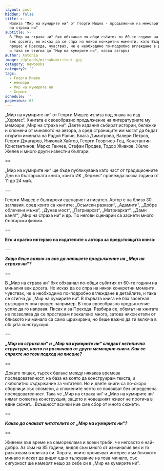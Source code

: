 ```yaml
---
layout: post
hidden: false
title: >-
  Излиза "Мир на кумирите ни" от Георги Мишев - продължение на мемоарите му "Мир
  на страха ни"
subtitle: >-
  В "Мир на страха ни" бях обхванал по-общи събития от 60-те години на миналия
  век досега, но исках да се спра на някои конкретни моменти, като Възродителния
  процес и Прехода, чувствах, че е необходимо по-подробно вглеждане в детайлите
  и така се стигна до "Мир на кумирите ни", казва авторът
author: Antonia
image: /Uploads/mirnakumiriteni.jpg
category: newbooks
category2: ''
tags:
  - Георги Мишев
  - мемоари
  - Мир на кумирите ни
  - Хермес
schedule: ''
pageviews: 63
---
```

„Мир на кумирите ни“ от Георги Мишев излиза под знака на изд. „Хермес“. Книгата е своеобразно продължение на литературните му мемоари „Мир на страха ни“. Двете издания събират истории, бележки и спомени от миналото на автора, а сред страниците им могат да бъдат открити имената на Радой Ралин, Блага Димитрова, Валери Петров, Георги Джагаров, Николай Хайтов, Георги Георгиев-Гец, Константин Константинов, Марко Ганчев, Стефан Продев, Тодор Живков, Желю Желев и много други известни българи. 

\==

„Мир на кумирите ни“ ще бъде публикувана като част от традиционните Дни на българската книга, които ИК „Хермес“ провежда всяка година от 11 до 24 май.

\==

Георги Мишев е български сценарист и писател. Автор е на близо 30 заглавия, сред които са книгите: „Осъмски разкази“, „Адамити“, „Добре облечени мъже“, „Дунав мост“, „Патриархат“, „Матриархат“, „Дами канят“, „Мир на страха ни“ и др. По негови сценарии са заснети много български филми.

\==

**Ето и кратко интервю на издателите с автора за предстоящата книга:**

\==

_**Защо беше важно за вас да напишете продължение на „Мир на страха ни“?**_

\==

В „Мир на страха ни“ бях обхванал по-общи събития от 60-те години на миналия век досега. Но исках да се спра на някои конкретни моменти, чувствах, че е необходимо по-подробно вглеждане в детайлите, и така се стигна до „Мир на кумирите ни“. В първата книга не бях засегнал възродителния процес например. В това своеобразно продължение успях да го направя. Писах и за Прехода. Разбира се, обемът на книгата не позволява да се простирам прекалено много, затова някои етапи от близкото ни минало са само щрихирани, но беше важно да ги включа в общата конструкция.

\==

_**„Мир на страха ни“ и „Мир на кумирите ни“ следват нетипична структура, която ги различава от други мемоарни книги. Как се спряхте на този подход на писане?**_

\==

Докато пишех, търсех баланс между някаква времева последователност, на база на която да конструирам текста, и любопитно съдържание за читателя. Но и двете книги са по-скоро сборници със спомени, а спомените често се появяват без определена последователност. Така че „Мир на страха ни“ и „Мир на кумирите ни“ нямат сюжетна конструкция, защото и човешкият живот не протича в един сюжет... Всъщност всички ние сме сбор от много сюжети.

\==

_**Какво да очакват читателите от „Мир на кумирите ни“?**_

\==

Живеем във време на самореклама и всеки тръби, че неговото е най-добро. Аз съм на 85 години, видял съм много от изминалия век и го разказвам в книгата си. Хората, които проявяват интерес към близкото минало и искат да видят едно тълкувание на това минало, със сигурност ще намерят нещо за себе си в „Мир на кумирите ни“.
